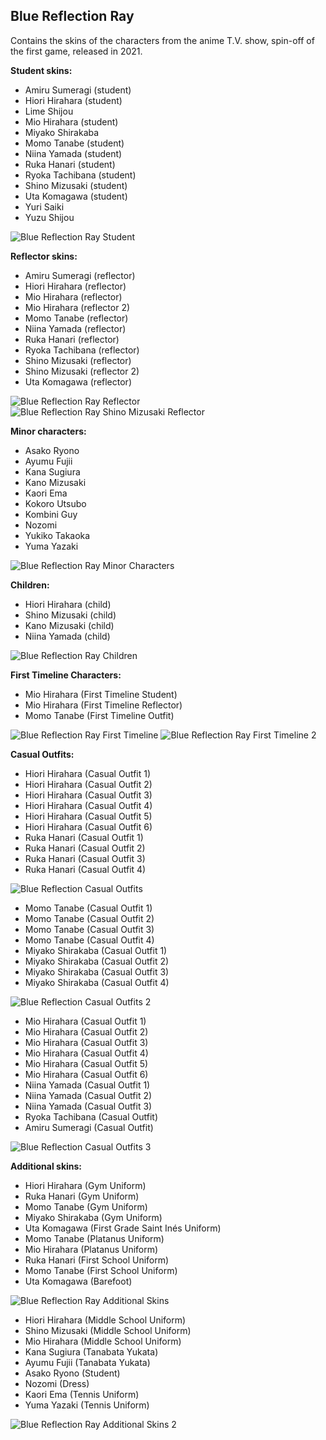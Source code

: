 ## Blue Reflection Ray
Contains the skins of the characters from the anime T.V. show, spin-off of the first game, released in 2021.

**Student skins:**
- Amiru Sumeragi (student)
- Hiori Hirahara (student)
- Lime Shijou
- Mio Hirahara (student)
- Miyako Shirakaba
- Momo Tanabe (student)
- Niina Yamada (student)
- Ruka Hanari (student)
- Ryoka Tachibana (student)
- Shino Mizusaki (student)
- Uta Komagawa (student)
- Yuri Saiki
- Yuzu Shijou

![Blue Reflection Ray Student](/src/img/brR/BlueReflectionRayStudentCharacters.png)

**Reflector skins:**
- Amiru Sumeragi (reflector)
- Hiori Hirahara (reflector)
- Mio Hirahara (reflector)
- Mio Hirahara (reflector 2)
- Momo Tanabe (reflector)
- Niina Yamada (reflector)
- Ruka Hanari (reflector)
- Ryoka Tachibana (reflector)
- Shino Mizusaki (reflector)
- Shino Mizusaki (reflector 2)
- Uta Komagawa (reflector)

![Blue Reflection Ray Reflector](/src/img/brR/BlueReflectionRayReflectorCharacters.png)
![Blue Reflection Ray Shino Mizusaki Reflector](/src/img/brR/BlueReflectionRayReflectorShinoMizusaki.png)

**Minor characters:**
- Asako Ryono
- Ayumu Fujii
- Kana Sugiura
- Kano Mizusaki
- Kaori Ema
- Kokoro Utsubo
- Kombini Guy
- Nozomi
- Yukiko Takaoka
- Yuma Yazaki

![Blue Reflection Ray Minor Characters](/src/img/brR/BlueReflectionRayMinorCharacters.png)

**Children:**
- Hiori Hirahara (child)
- Shino Mizusaki (child)
- Kano Mizusaki (child)
- Niina Yamada (child)

![Blue Reflection Ray Children](/src/img/brR/BlueReflectionRayChildren.png)

**First Timeline Characters:**
- Mio Hirahara (First Timeline Student)
- Mio Hirahara (First Timeline Reflector)
- Momo Tanabe (First Timeline Outfit)

![Blue Reflection Ray First Timeline](/src/img/brR/BlueReflectionRayFirstTimeline.png)
![Blue Reflection Ray First Timeline 2](/src/img/brR/BlueReflectionRayFirstTimeline2.png)

**Casual Outfits:**
- Hiori Hirahara (Casual Outfit 1)
- Hiori Hirahara (Casual Outfit 2)
- Hiori Hirahara (Casual Outfit 3)
- Hiori Hirahara (Casual Outfit 4)
- Hiori Hirahara (Casual Outfit 5)
- Hiori Hirahara (Casual Outfit 6)
- Ruka Hanari (Casual Outfit 1)
- Ruka Hanari (Casual Outfit 2)
- Ruka Hanari (Casual Outfit 3)
- Ruka Hanari (Casual Outfit 4)

![Blue Reflection Casual Outfits](/src/img/brR/BlueReflectionRayCasualOutfits.png)

- Momo Tanabe (Casual Outfit 1)
- Momo Tanabe (Casual Outfit 2)
- Momo Tanabe (Casual Outfit 3)
- Momo Tanabe (Casual Outfit 4)
- Miyako Shirakaba (Casual Outfit 1)
- Miyako Shirakaba (Casual Outfit 2)
- Miyako Shirakaba (Casual Outfit 3)
- Miyako Shirakaba (Casual Outfit 4)

![Blue Reflection Casual Outfits 2](/src/img/brR/BlueReflectionRayCasualOutfits2.png)

- Mio Hirahara (Casual Outfit 1)
- Mio Hirahara (Casual Outfit 2)
- Mio Hirahara (Casual Outfit 3)
- Mio Hirahara (Casual Outfit 4)
- Mio Hirahara (Casual Outfit 5)
- Mio Hirahara (Casual Outfit 6)
- Niina Yamada (Casual Outfit 1)
- Niina Yamada (Casual Outfit 2)
- Niina Yamada (Casual Outfit 3)
- Ryoka Tachibana (Casual Outfit)
- Amiru Sumeragi (Casual Outfit)

![Blue Reflection Casual Outfits 3](/src/img/brR/BlueReflectionRayCasualOutfits3.png)

**Additional skins:**
- Hiori Hirahara (Gym Uniform)
- Ruka Hanari (Gym Uniform)
- Momo Tanabe (Gym Uniform)
- Miyako Shirakaba (Gym Uniform)
- Uta Komagawa (First Grade Saint Inés Uniform)
- Momo Tanabe (Platanus Uniform)
- Mio Hirahara (Platanus Uniform)
- Ruka Hanari (First School Uniform)
- Momo Tanabe (First School Uniform)
- Uta Komagawa (Barefoot)

![Blue Reflection Ray Additional Skins](/src/img/brR/BlueReflectionRayAdditionalSkins.png)

- Hiori Hirahara (Middle School Uniform)
- Shino Mizusaki (Middle School Uniform)
- Mio Hirahara (Middle School Uniform)
- Kana Sugiura (Tanabata Yukata)
- Ayumu Fujii (Tanabata Yukata)
- Asako Ryono (Student)
- Nozomi (Dress)
- Kaori Ema (Tennis Uniform)
- Yuma Yazaki (Tennis Uniform)

![Blue Reflection Ray Additional Skins 2](/src/img/brR/BlueReflectionRayAdditionalSkins2.png)
